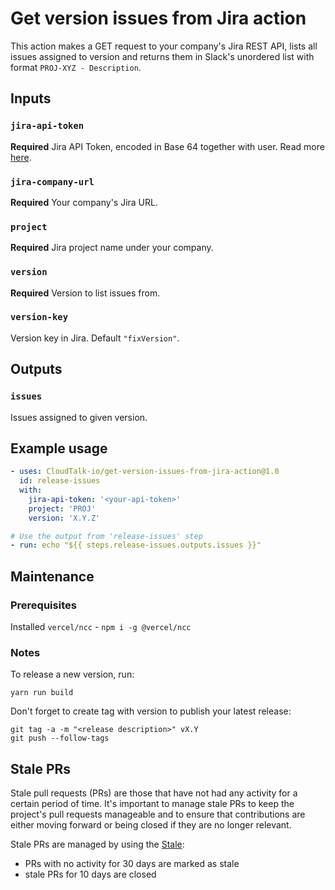 # Get version issues from Jira action

This action makes a GET request to your company's Jira REST API, lists all issues assigned to version and returns them
in Slack's unordered list with format `PROJ-XYZ - Description`.

## Inputs

### `jira-api-token`

**Required** Jira API Token, encoded in Base 64 together with user. Read
more [here](https://developer.atlassian.com/cloud/jira/platform/basic-auth-for-rest-apis/).

### `jira-company-url`

**Required** Your company's Jira URL.

### `project`

**Required** Jira project name under your company.

### `version`

**Required** Version to list issues from.

### `version-key`

Version key in Jira. Default `"fixVersion"`.

## Outputs

### `issues`

Issues assigned to given version.

## Example usage

```yaml
- uses: CloudTalk-io/get-version-issues-from-jira-action@1.0
  id: release-issues
  with:
    jira-api-token: '<your-api-token>'
    project: 'PROJ'
    version: 'X.Y.Z'

# Use the output from 'release-issues' step
- run: echo "${{ steps.release-issues.outputs.issues }}"
```

## Maintenance


### Prerequisites

Installed `vercel/ncc` - `npm i -g @vercel/ncc`

### Notes

To release a new version, run:

```shell
yarn run build
```

Don't forget to create tag with version to publish your latest release:

```shell
git tag -a -m "<release description>" vX.Y
git push --follow-tags
```

## Stale PRs

Stale pull requests (PRs) are those that have not had any activity for a certain period of time. It's important to manage stale PRs to keep the project's pull requests manageable and to ensure that contributions are either moving forward or being closed if they are no longer relevant.

Stale PRs are managed by using the [Stale](https://github.com/actions/stale):
- PRs with no activity for 30 days are marked as stale
- stale PRs for 10 days are closed
